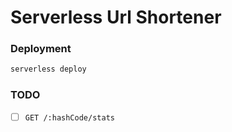# Serverless Url Shortener

### Deployment

```bash
serverless deploy
```


### TODO

- [ ] `GET /:hashCode/stats`
